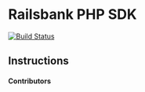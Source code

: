 # Railsbank PHP SDK

[![Build Status](https://travis-ci.com/levelfiveteam/railsbank-sdk.svg?token=42A9e8Yz9HCHugYVWyzW&branch=master)](https://travis-ci.com/levelfiveteam/railsbank-sdk)

## Instructions


#### Contributors
